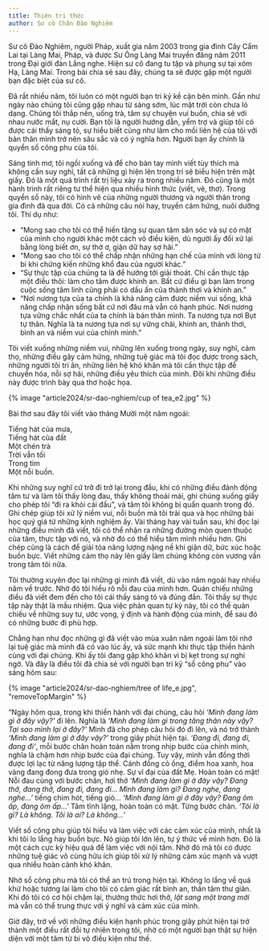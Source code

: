 ```yaml
---
title: Thiện tri thức
author: Sư cô Chân Đào Nghiêm
---
```


<p class="editors-preface">Sư cô Đào Nghiêm, người Pháp, xuất gia năm 2003 trong gia đình Cây Cẩm Lai tại Làng Mai, Pháp, và được Sư Ông Làng Mai truyền đăng năm 2011 trong Đại giới đàn Lắng nghe. Hiện sư cô đang tu tập và phụng sự tại xóm Hạ, Làng Mai. Trong bài chia sẻ sau đây, chúng ta sẽ được gặp một người bạn đặc biệt của sư cô.</p>

Đã rất nhiều năm, tôi luôn có một người bạn tri kỷ kề cận bên mình. Gần như ngày nào chúng tôi cũng gặp nhau từ sáng sớm, lúc mặt trời còn chưa ló dạng. Chúng tôi thắp nến, uống trà, tâm sự chuyện vui buồn, chia sẻ với nhau nước mắt, nụ cười. Bạn tôi là người hướng dẫn, yểm trợ và giúp tôi có được cái thấy sáng tỏ, sự hiểu biết cũng như làm cho mối liên hệ của tôi với bản thân mình trở nên sâu sắc và có ý nghĩa hơn. Người bạn ấy chính là quyển sổ công phu của tôi.

Sáng tinh mơ, tôi ngồi xuống và để cho bàn tay mình viết tùy thích mà không cần suy nghĩ, tất cả những gì hiện lên trong trí sẽ biểu hiện trên mặt giấy. Đó là một quá trình rất trị liệu xảy ra trong nhiều năm. Đó cũng là một hành trình rất riêng tư thể hiện qua nhiều hình thức (viết, vẽ, thơ). Trong quyển sổ này, tôi có hình vẽ của những người thương và người thân trong gia đình đã qua đời. Có cả những câu nói hay, truyền cảm hứng, nuôi dưỡng tôi. Thí dụ như:

 - “Mong sao cho tôi có thể hiến tặng sự quan tâm săn sóc và sự có mặt của mình cho người khác một cách vô điều kiện, dù người ấy đối xử lại bằng lòng biết ơn, sự thờ ơ, giận dữ hay sợ hãi.”
 - “Mong sao cho tôi có thể chấp nhận những hạn chế của mình với lòng từ bi khi chứng kiến những khổ đau của người khác.”
 - “Sự thực tập của chúng ta là để hướng tới giải thoát. Chỉ cần thực tập một điều thôi: làm cho tâm được khinh an. Bất cứ điều gì bạn làm trong cuộc sống tâm linh cũng phải có dấu ấn của thảnh thơi và khinh an.”
 - “Nơi nương tựa của ta chính là khả năng cảm được niềm vui sống, khả năng chấp nhận sống bất cứ nơi đâu mà vẫn có hạnh phúc. Nơi nương tựa vững chắc nhất của ta chính là bản thân mình. Ta nương tựa nơi Bụt tự thân. Nghĩa là ta nương tựa nơi sự vững chãi, khinh an, thảnh thơi, bình an và niềm vui của chính mình.”

Tôi viết xuống những niềm vui, những lên xuống trong ngày, suy nghĩ, cảm thọ, những điều gây cảm hứng, những tuệ giác mà tôi đọc được trong sách, những người tôi tri ân, những liên hệ khó khăn mà tôi cần thực tập để chuyển hóa, nỗi sợ hãi, những điều yêu thích của mình. Đôi khi những điều này được trình bày qua thơ hoặc họa.

{% image "article2024/sr-dao-nghiem/cup of tea_e2.jpg" %}

<p class="noIndent">Bài thơ sau đây tôi viết vào tháng Mười một năm ngoái:</p>

<div class="verse"><p>Tiếng hát của mưa,<br/>
Tiếng hát của đất<br/>
Một chén trà<br/>
Trời vẫn tối<br/>
Trong tim<br/>
Một nỗi buồn.</p></div>

Khi những suy nghĩ cứ trở đi trở lại trong đầu, khi có những điều đánh động tâm tư và làm tôi thấy lòng đau, thấy không thoải mái, ghi chúng xuống giấy cho phép tôi “đi ra khỏi cái đầu”, và tâm tôi không bị quẩn quanh trong đó. Ghi chép giúp tôi xử lý niềm vui, nỗi buồn mà tôi trải qua và học những bài học quý giá từ những kinh nghiệm ấy. Vài tháng hay vài tuần sau, khi đọc lại những điều mình đã viết, tôi có thể nhận ra những đường mòn quen thuộc của tâm, thực tập với nó, và nhờ đó có thể hiểu tâm mình nhiều hơn. Ghi chép cũng là cách để giải tỏa năng lượng nặng nề khi giận dữ, bức xúc hoặc buồn bực. Viết những cảm thọ này lên giấy làm chúng không còn vương vấn trong tâm tôi nữa.

Tôi thường xuyên đọc lại những gì mình đã viết, dù vào năm ngoái hay nhiều năm về trước. Nhờ đó tôi hiểu rõ nỗi đau của mình hơn. Quán chiếu những điều đã viết đem đến cho tôi cái thấy sáng tỏ và đúng đắn. Tôi thấy sự thực tập này thật là mầu nhiệm. Qua việc phản quan tự kỷ này, tôi có thể quán chiếu về những suy tư, ước vọng, ý định và hành động của mình, để sau đó có những bước đi phù hợp.

Chẳng hạn như đọc những gì đã viết vào mùa xuân năm ngoái làm tôi nhớ lại tuệ giác mà mình đã có vào lúc ấy, và sức mạnh khi thực tập thiền hành cùng với đại chúng. Khi ấy tôi đang gặp khó khăn vì bị kẹt trong sự nghi ngờ. Và đây là điều tôi đã chia sẻ với người bạn tri kỷ “sổ công phu” vào sáng hôm sau:

{% image "article2024/sr-dao-nghiem/tree of life_e.jpg", "removeTopMargin" %}

“Ngày hôm qua, trong khi thiền hành với đại chúng, câu hỏi *‘Mình đang làm gì ở đây vậy?’* đi lên. Nghĩa là *‘Mình đang làm gì trong tăng thân này vậy? Tại sao mình lại ở đây?’* Mình đã cho phép câu hỏi đó đi lên, và nó trở thành *‘Mình đang làm gì ở đây vậy?’* trong giây phút hiện tại. *‘Đang đi, đang đi, đang đi’*, mỗi bước chân hoàn toàn nằm trong nhịp bước của chính mình, nghĩa là chậm hơn nhịp bước của đại chúng. Tuy vậy, mình vẫn đồng thời được lợi lạc từ năng lượng tập thể. Cánh đồng cỏ ống, điểm hoa xanh, hoa vàng đang đong đưa trong gió nhẹ. Sự vĩ đại của đất Mẹ. Hoàn toàn có mặt! Nỗi đau cùng với bước chân, hơi thở *‘Mình đang làm gì ở đây vậy? Đang thở, đang thở, đang đi, đang đi… Mình đang làm gì? Đang nghe, đang nghe…’* tiếng chim hót, tiếng gió… *‘Mình đang làm gì ở đây vậy? Đang ôm ấp, đang ôm ấp…’* Tâm tĩnh lặng, hoàn toàn có mặt. Từng bước chân. *‘Tôi là gì? Là không. Tôi là ai? Là không…’*

Viết sổ công phu giúp tôi hiểu và làm việc với các cảm xúc của mình, nhất là khi tôi lo lắng hay buồn bực. Nó giúp tôi lớn lên, tự ý thức về mình hơn. Đó là một cách cực kỳ hiệu quả để làm việc với nội tâm. Nhờ đó mà tôi có được những tuệ giác vô cùng hữu ích giúp tôi xử lý những cảm xúc mạnh và vượt qua nhiều hoàn cảnh khó khăn.

Nhờ sổ công phu mà tôi có thể an trú trong hiện tại. Không lo lắng về quá khứ hoặc tương lai làm cho tôi có cảm giác rất bình an, thân tâm thư giãn. Khi đó tôi có cơ hội chậm lại, thưởng thức hơi thở, *lật sang một trang mới* mà vẫn có thể trung thực với ý nghĩ và cảm xúc của mình.

Giờ đây, trở về với những điều kiện hạnh phúc trong giây phút hiện tại trở thành một điều rất đỗi tự nhiên trong tôi, nhờ có một người bạn thật sự hiện diện với một tâm từ bi vô điều kiện như thế.
